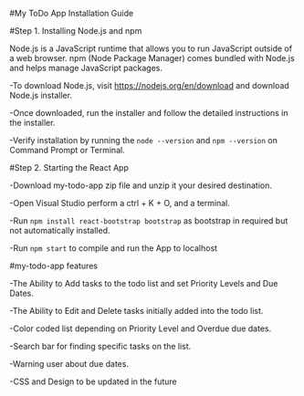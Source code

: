 #My ToDo App Installation Guide

#Step 1. Installing Node.js and npm 

Node.js is a JavaScript runtime that allows you to run JavaScript outside of a web browser. npm (Node Package Manager) comes bundled with Node.js and helps manage JavaScript packages.

-To download Node.js, visit https://nodejs.org/en/download and download Node.js installer.

-Once downloaded, run the installer and follow the detailed instructions in the installer.
  
-Verify installation by running the `node --version` and `npm --version` on Command Prompt or Terminal.


#Step 2. Starting the React App

-Download my-todo-app zip file and unzip it your desired destination.

-Open Visual Studio perform a ctrl + K + O, and a terminal.

-Run `npm install react-bootstrap bootstrap` as bootstrap in required but not automatically installed.

-Run `npm start` to compile and run the App to localhost


#my-todo-app features

-The Ability to Add tasks to the todo list and set Priority Levels and Due Dates.

-The Ability to Edit and Delete tasks initially added into the todo list.

-Color coded list depending on Priority Level and Overdue due dates.

-Search bar for finding specific tasks on the list.

-Warning user about due dates.

-CSS and Design to be updated in the future

